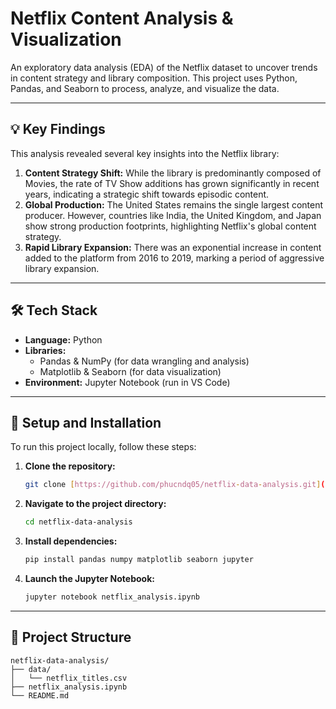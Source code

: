 # Netflix Content Analysis & Visualization

An exploratory data analysis (EDA) of the Netflix dataset to uncover trends in content strategy and library composition. This project uses Python, Pandas, and Seaborn to process, analyze, and visualize the data.

---

## 💡 Key Findings

This analysis revealed several key insights into the Netflix library:

1.  **Content Strategy Shift:** While the library is predominantly composed of Movies, the rate of TV Show additions has grown significantly in recent years, indicating a strategic shift towards episodic content.
2.  **Global Production:** The United States remains the single largest content producer. However, countries like India, the United Kingdom, and Japan show strong production footprints, highlighting Netflix's global content strategy.
3.  **Rapid Library Expansion:** There was an exponential increase in content added to the platform from 2016 to 2019, marking a period of aggressive library expansion.

---

## 🛠️ Tech Stack

- **Language:** Python
- **Libraries:**
  - Pandas & NumPy (for data wrangling and analysis)
  - Matplotlib & Seaborn (for data visualization)
- **Environment:** Jupyter Notebook (run in VS Code)

---

## 🚀 Setup and Installation

To run this project locally, follow these steps:

1.  **Clone the repository:**
    ```bash
    git clone [https://github.com/phucndq05/netflix-data-analysis.git](https://github.com/phucndq05/netflix-data-analysis.git)
    ```
2.  **Navigate to the project directory:**
    ```bash
    cd netflix-data-analysis
    ```
3.  **Install dependencies:**
    ```bash
    pip install pandas numpy matplotlib seaborn jupyter
    ```
4.  **Launch the Jupyter Notebook:**
    ```bash
    jupyter notebook netflix_analysis.ipynb
    ```

---
## 📁 Project Structure

```marldown
netflix-data-analysis/
├── data/
│   └── netflix_titles.csv
├── netflix_analysis.ipynb
└── README.md
```